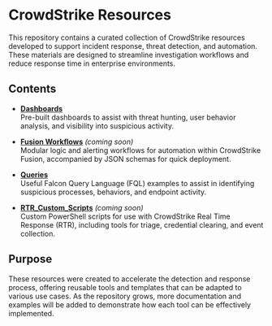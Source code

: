 # CrowdStrike Resources

This repository contains a curated collection of CrowdStrike resources developed to support incident response, threat detection, and automation. These materials are designed to streamline investigation workflows and reduce response time in enterprise environments.

## Contents

- **[Dashboards](https://github.com/marthajsosa/marthajsosa/tree/main/CrowdStrike/Dashboards)**  
  Pre-built dashboards to assist with threat hunting, user behavior analysis, and visibility into suspicious activity.

- **[Fusion Workflows](https://github.com/marthajsosa/marthajsosa/tree/main/CrowdStrike/Fusion%20Workflows)** *(coming soon)*  
  Modular logic and alerting workflows for automation within CrowdStrike Fusion, accompanied by JSON schemas for quick deployment.

- **[Queries](https://github.com/marthajsosa/marthajsosa/tree/main/CrowdStrike/Queries)**  
  Useful Falcon Query Language (FQL) examples to assist in identifying suspicious processes, behaviors, and endpoint activity.

- **[RTR_Custom_Scripts](https://github.com/marthajsosa/marthajsosa/tree/main/CrowdStrike/RTR%20Custom%20Scripts)** *(coming soon)*  
  Custom PowerShell scripts for use with CrowdStrike Real Time Response (RTR), including tools for triage, credential clearing, and event collection.

## Purpose

These resources were created to accelerate the detection and response process, offering reusable tools and templates that can be adapted to various use cases. As the repository grows, more documentation and examples will be added to demonstrate how each tool can be effectively implemented.
